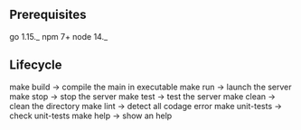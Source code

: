 ## Prerequisites

go 1.15._
npm 7+
node 14._

## Lifecycle

make build -> compile the main in executable
make run -> launch the server
make stop -> stop the server
make test -> test the server
make clean -> clean the directory
make lint -> detect all codage error
make unit-tests -> check unit-tests
make help -> show an help 